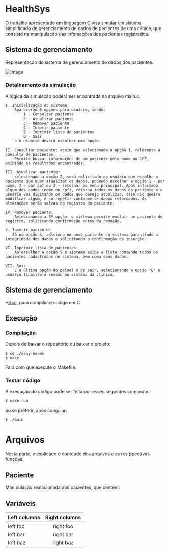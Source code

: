 # HealthSys

O trabalho apresentado em linguagem C visa simular um sistema simplificado de gerenciamento de dados de pacientes de uma clínica, que consiste na manipulação das infomações dos pacientes registrados.

## Sistema de gerenciamento

Representação do sistema de gerenciamento de dados dos pacientes.

![Image](https://github.com/user-attachments/assets/d51968f4-07ec-4113-9f9f-63471afb4144)

### Detalhamento da simulação
A lógica da simulação poderá ser encontrada na arquivo main.c.
   
    I. Inicialização do sistema
        Aparecerão 6 opções para usuário, sendo:
            1 - Consultar paciente
            2 - Atualizar paciente
            3 - Remover paciente
            4 - Inserir paciente
            5 - Imprimir lista de pacientes
            Q - Sair
        e o usuário deverá escolher uma opção. 

    II. Consultar paciente: assim que selecionada a opção 1, referente à consulta de pacientes.
        Permite buscar informações de um paciente pelo nome ou CPF, exibindo os resultados encontrados.

    III. Atualizar paciente:
        selecionada a opção 2, será solicitado ao usuário que escolha o paciente que quer atualizar os dados, podendo escolher a opção 1 - por nome, 2 - por cpf ou 3 - retornar ao menu principal. Após informado algum dos dados (nome ou cpf), retorna todos os dados da paciente e o usuário vai digitando os dados que desejo atualizar, caso não queira modificar algum, é só repetir conforme os dados retornados. As alterações serão salvas no registro do paciente.
    
    IV. Remover paciente:
        Selecionando a 3ª opção, o sistema permite excluir um paciente do registro, solicitando confirmação antes da remoção.

    V. Inserir paciente:
       Já na opção 4, adiciona um novo paciente ao sistema garantindo a integridade dos dados e solicitando a confirmação da inserção.

    VI. Imprimir lista de pacientes:
        Ao escolher a opção 5 o sistema exibe a lista contendo todos os pacientes cadastrados no sistema, bem como seus dados.

    VII. Sair
        E a última opção do painel é de sair, selecionando a opção "Q" o usuário finaliza a sessão no sistema da clínica.


## Sistema de gerenciamento

*[Gcc](https://gcc.gnu.org/), para compilar o codigo em C.

## Execução 

### Compilação

Depois de baixar o repositório ou baixar o projeto:

```
$ cd ./xray-exams
$ make
```
Fará com que execute o Makefile.

### Testar código
A execução do código pode ser feita por esses seguintes comandos:

```
$ make run
```
ou se preferir, após compilar:
```
$ ./main	
```

# Arquivos

Nesta parte, é explicado o conteúdo dos arquivos e as res´ppectivas funções.

## Paciente

Manipulação realacionada aos pacientes, que contém:

## Variáveis 

| Left columns  | Right columns | 
| ------------- |:-------------:|
| left foo      | right foo     |
| left bar      | right bar     |
| left baz      | right baz     |
